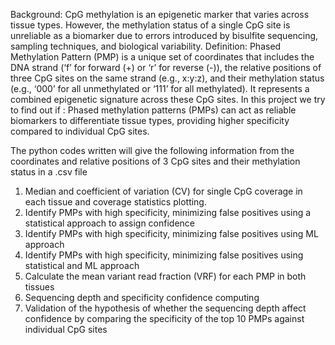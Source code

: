 Background: CpG methylation is an epigenetic marker that varies across tissue types. However, the methylation status of a single CpG site is unreliable as a biomarker due to errors introduced by bisulfite sequencing, sampling techniques, and biological variability.
Definition: Phased Methylation Pattern (PMP) is a unique set of coordinates that includes the DNA strand (‘f’ for forward (+) or ‘r’ for reverse (-)), the relative positions of three CpG sites on the same strand (e.g., x:y:z), and their methylation status (e.g., ‘000’ for all unmethylated or ‘111’ for all methylated). It represents a combined epigenetic signature across these CpG sites.
In this project we try to find out if : Phased methylation patterns (PMPs) can act as reliable biomarkers to differentiate tissue types, providing higher specificity compared to individual CpG sites.

The python codes written will give the following information from the coordinates and relative positions of 3 CpG sites and their methylation status in a .csv file 
1. Median and coefficient of variation (CV) for single CpG coverage in each tissue and coverage statistics plotting.
2. Identify PMPs with high specificity, minimizing false positives using a statistical approach to assign confidence
3. Identify PMPs with high specificity, minimizing false positives using ML approach
4. Identify PMPs with high specificity, minimizing false positives using statistical and ML approach
5. Calculate the mean variant read fraction (VRF) for each PMP in both tissues
6. Sequencing depth and specificity confidence computing
7. Validation of the hypothesis of whether the sequencing depth affect confidence by comparing the specificity of the top 10 PMPs against individual CpG sites
